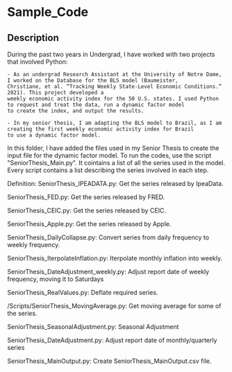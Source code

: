 # Sample_Code

## Description

During the past two years in Undergrad, I have worked with two projects that involved Python:
   
    - As an undergrad Research Assistant at the University of Notre Dame, I worked on the Database for the BLS model (Baumeister, 
    Christiane, et al. “Tracking Weekly State-Level Economic Conditions.” 2021). This project developed a 
    weekly economic activity index for the 50 U.S. states. I used Python to request and treat the data, run a dynamic factor model
    to create the index, and output the results. 

    - In my senior thesis, I am adapting the BLS model to Brazil, as I am creating the first weekly economic activity index for Brazil
    to use a dynamic factor model. 


In this folder, I have added the files used in my Senior Thesis to create the input file for the dynamic factor model. To run the codes, use
the script "SeniorThesis_Main.py". It cointains a list of all the series used in the model. Every script contains a list describing the series 
involved in each step. 


Definition: 
SeniorThesis_IPEADATA.py: Get the series released by IpeaData.

SeniorThesis_FED.py: Get the series released by FRED.

SeniorThesis_CEIC.py: Get the series released by CEIC.

SeniorThesis_Apple.py: Get the series released by Apple.

SeniorThesis_DailyCollapse.py: Convert series from daily frequency to weekly frequency.

SeniorThesis_IterpolateInflation.py: Iterpolate monthly inflation into weekly. 

SeniorThesis_DateAdjustment_weekly.py: Adjust report date of weekly frequency, moving it to Saturdays

SeniorThesis_RealValues.py: Deflate required series.

/Scripts/SeniorThesis_MovingAverage.py: Get moving average for some of the series.

SeniorThesis_SeasonalAdjustment.py: Seasonal Adjustment

SeniorThesis_DateAdjustment.py: Adjust report date of monthly/quarterly series

SeniorThesis_MainOutput.py: Create SeniorThesis_MainOutput.csv file. 
